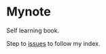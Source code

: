 # Mynote
Self learning book.

Step to [issues](https://github.com/seasons521/Mynote/issues) to follow my index.
